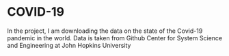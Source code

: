 # COVID-19

In the project, I am downloading the data on the state of the Covid-19 pandemic in the world. Data is taken from Github Center for System Science and Engineering at John Hopkins University 
